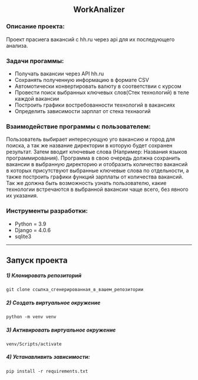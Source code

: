 <h2 align="center">WorkAnalizer</h2>


### Описание проекта:
Проект прасиега вакансий с hh.ru через api для их последующего анализа.

### Задачи прогаммы:

- Получать вакансии через API hh.ru
- Сохранять полученную информацию в формате CSV
- Автомотически конвертировать валюту в соответствии с курсом
- Провести поиск выбранных ключевых слов(Стек технологий) в теле каждой вакансии
- Построить графики востребованности технологий в вакансиях
- Определить зависимости зарплат от стека технаогий

### Взаимодействие программы с пользователем:
Пользователь выбирает интересующую уго вакансию и город для поиска, а так же название директории в которую будет сохранен результат. Затем вводит ключевые слова (Например: Названия языков программирования). Программа в свою очередь должна сохранить вакансии в выбранную директорию и отобразить количество вакансий в которых присутствуют выбранные ключевые слова по отдельности, а также построить графики функций зарплаты от количества вакансий.
Так же должна быть возможность узнать пользователю, какие технологии встречаются в выбранной вакансии чаще всего, без явного их указания.

### Инструменты разработки:

- Python = 3.9
- Django = 4.0.6
- sqlite3

---

## Запуск проекта

##### 1) Клонировать репозиторий

    git clone ссылка_сгенерированная_в_вашем_репозитории

##### 2) Создать виртуальное окружение

    python -m venv venv
    
##### 3) Активировать виртуальное окружение
    
    venv/Scripts/activate

##### 4) Устанавливить зависимости:

    pip install -r requirements.txt